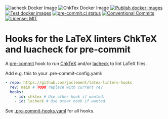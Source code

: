 ![lacheck Docker Image](https://img.shields.io/docker/v/joclement/lacheck)
![ChkTex Docker Image](https://img.shields.io/docker/v/joclement/chktex)
[![Publish docker images](https://github.com/joclement/latex-linters-hooks/actions/workflows/publish-docker-images.yml/badge.svg)](https://github.com/joclement/latex-linters-hooks/actions/workflows/publish-docker-images.yml)
[![Test docker images](https://github.com/joclement/latex-linters-hooks/actions/workflows/test-docker-images.yml/badge.svg)](https://github.com/joclement/latex-linters-hooks/actions/workflows/test-docker-images.yml)
[![pre-commit.ci status](https://results.pre-commit.ci/badge/github/joclement/latex-linters-hooks/main.svg)](https://results.pre-commit.ci/latest/github/joclement/latex-linters-hooks/main)
[![Conventional Commits](https://img.shields.io/badge/Conventional%20Commits-1.0.0-yellow.svg?style=flat-square)](https://conventionalcommits.org)
[![License: MIT](https://img.shields.io/badge/License-MIT-yellow.svg)](https://opensource.org/licenses/MIT)

# Hooks for the LaTeX linters ChkTeX and luacheck for pre-commit

A [pre-commit](https://pre-commit.com/) hook to run
[ChkTeX](https://ctan.org/pkg/chktex) and/or [lacheck](https://ctan.org/pkg/lacheck) to lint LaTeX files.

Add e.g. this to your .pre-commit-config.yaml:
```yaml
- repo: https://github.com/joclement/latex-linters-hooks
  rev: main # TODO replace with current rev
  hooks:
    - id: chktex # Use other hook if wanted.
    - id: lacheck # Use other hook if wanted.
```
See [.pre-commit-hooks.yaml](.pre-commit-hooks.yaml) for all hooks.
